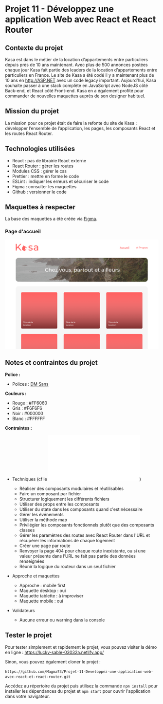 # Projet 11 - Développez une application Web avec React et React Router

## Contexte du projet

Kasa est dans le métier de la location d’appartements entre particuliers depuis près de 10 ans maintenant. Avec plus de 500 annonces postées chaque jour Kasa fait partie des leaders de la location d’appartements entre particuliers en France.
Le site de Kasa a été codé il y a maintenant plus de 10 ans en http://ASP.NET avec un code legacy important. Aujourd’hui, Kasa souhaite passer à une stack complète en JavaScript avec NodeJS côté Back-end, et React côté Front-end. Kasa en a également profité pour commander de nouvelles maquettes auprès de son designer habituel.

## Mission du projet

La mission pour ce projet était de faire la refonte du site de Kasa : développer l’ensemble de l’application, les pages, les composants React et les routes React Router.

## Technologies utilisées

- React : pas de librairie React externe
- React Router : gérer les routes
- Modules CSS : gérer le css
- Prettier : mettre en forme le code
- ESLint : indiquer les erreurs et sécuriser le code
- Figma : consulter les maquettes
- Github : versionner le code

## Maquettes à respecter

La base des maquettes a été créée via [Figma](https://www.figma.com/file/bAnXDNqRKCRRP8mY2gcb5p/ARCHIVE-UI-Design-Kasa-FR?type=design&node-id=75-109&t=klBWtEHHrFVTx8Y3-0).

### Page d'accueil

![Maquette Kasa accueil](/public/assets/maquettes/D_Home.png)

## Notes et contraintes du projet

**Police :**

- Polices : [DM Sans ](https://fonts.google.com/specimen/DM+Sans?query=dm+sans)

**Couleurs :**

- Rouge : #FF6060
- Gris : #F6F6F6
- Noir : #000000
- Blanc : #FFFFFF

**Contraintes :**

- Techniques (cf le ![guidline](/public/assets/maquettes/Coding+guidelines+Kasa+FR.pdf))

  - Réaliser des composants modulaires et réutilisables
  - Faire un composant par fichier
  - Structurer logiquement les différents fichiers
  - Utiliser des props entre les composants
  - Utiliser du state dans les composants quand c'est nécessaire
  - Gérer les événements
  - Utiliser la méthode map
  - Privilégier les composants fonctionnels plutôt que des composants classes
  - Gérer les paramètres des routes avec React Router dans l'URL et récupérer les informations de chaque logement
  - Créer une page par route
  - Renvoyer la page 404 pour chaque route inexistante, ou si une valeur présente dans l’URL ne fait pas partie des données renseignées
  - Réunir la logique du routeur dans un seul fichier

- Approche et maquettes

  - Approche : mobile first
  - Maquette desktop : oui
  - Maquette tablette : à improviser
  - Maquette mobile : oui

- Validateurs
  - Aucune erreur ou warning dans la console

## Tester le projet

Pour tester simplement et rapidement le projet, vous pouvez visiter la démo en ligne : https://lucky-sable-03032a.netlify.app/

Sinon, vous pouvez également cloner le projet :

`https://github.com/Magma73/Projet-11-Developpez-une-application-web-avec-react-et-react-router.git`

Accédez au répertoire du projet puis utilisez la commande `npm install` pour installer les dépendances du projet et `npm start` pour ouvrir l'application dans votre navigateur.
